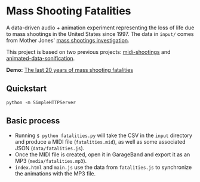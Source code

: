 # Mass Shooting Fatalities
A data-driven audio + animation experiment representing the loss of life due to mass shootings in the United States since 1997. The data in `input/` comes from Mother Jones' [mass shootings investigation](http://www.motherjones.com/politics/2012/12/mass-shootings-mother-jones-full-data).

This project is based on two previous projects: [midi-shootings](https://github.com/julia67/midi-shootings) and [animated-data-sonification](https://github.com/julia67/animated-data-sonification).

**Demo:** [The last 20 years of mass shooting fatalities](http://julia-smith.com/shooting-fatalities)

## Quickstart
	python -m SimpleHTTPServer

## Basic process
- Running `$ python fatalities.py` will take the CSV in the `input` directory and produce a MIDI file (`fatalities.mid`), as well as some associated JSON (`data/fatalities.js`).
- Once the MIDI file is created, open it in GarageBand and export it as an MP3 (`media/fatalities.mp3`).
- `index.html` and `main.js` use the data from `fatalities.js` to synchronize the animations with the MP3 file.